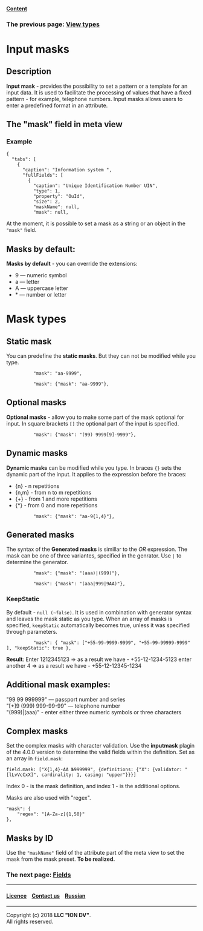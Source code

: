 #### [Content](/docs/en/index.md)

### The previous page: [View types](view_types.md)

# Input masks

## Description

**Input mask** - provides the possibility to set a pattern or a template for an input data. It is used to facilitate the processing of values that have a fixed pattern - for example, telephone numbers. Input masks allows users to enter a predefined format in an attribute.

##  The "mask" field in meta view

### Example
```
{
  "tabs": [
    {
      "caption": "Information system ",
      "fullFields": [
        {
          "caption": "Unique Identification Number UIN",
          "type": 1,
          "property": "OuId",
          "size": 2,
          "maskName": null,
          "mask": null,
```

At the moment, it is possible to set a mask as a string or an object in the `"mask"` field.

##  Masks by default:

**Masks by default** - you can override the extensions:

* 9 — numeric symbol
* a — letter
* A — uppercase letter
* \* — number or letter 

#  Mask types

## Static mask

You can predefine the **static masks**. But they can not be modified while you type. 


```
          "mask": "aa-9999",
```

```
          "mask": {"mask": "aa-9999"},
```

## Optional masks

**Optional masks** - allow you to make some part of the mask optional for input.
In square brackets `[]` the optional part of the input is specified.



```
          "mask": {"mask": "(99) 9999[9]-9999"},
```

## Dynamic masks

**Dynamic masks** can be modified while you type.
In braces `{}` sets the dynamic part of the input. It applies to the expression before the braces:

- {n} - n repetitions
- {n,m} - from n to m repetitions
- {+} - from 1 and more repetitions
- {*} - from 0 and more repetitions



```
          "mask": {"mask": "aa-9{1,4}"},
```

## Generated masks

The syntax of the **Generated masks** is simillar to the *OR* expression. The mask can be one of three variantes, specified in the genrator. Use `|` to determine the generator. 



```
          "mask": {"mask": "(aaa)|(999)"},
```

```
          "mask": {"mask": "(aaa|999|9AA)"},
```

### KeepStatic

By default - `null (~false)`. It is used in combination with generator syntax and leaves the mask static as you type. When an array of masks is specified, `keepStatic` automatically becomes true, unless it was specified through parameters.


```
          "mask": { "mask": ["+55-99-9999-9999", "+55-99-99999-9999" ], "keepStatic": true },
```

**Result**: Enter 1212345123 => as a result we have - +55-12-1234-5123 enter another 4 => as a result we have - +55-12-12345-1234

## Additional mask examples:

"99 99 999999" —  passport number and series  
"\[\+\]9 (999) 999-99-99" —  telephone number  
"(999)|(aaa)" - enter either three numeric symbols or three characters 

## Complex masks

Set the complex masks with character validation. Use the **inputmask** plagin of the 4.0.0 version to determine the valid fields within the definition.
Set as an array in `field.mask`: 


```
field.mask: ["X{1,4}-AA №999999", {definitions: {"X": {validator: "[lLvVcCxX]", cardinality: 1, casing: "upper"}}}]
```

Index 0 - is the mask definition, and index 1 - is the additional options.

Masks are also used with "regex".

```
"mask": {
    "regex": "[A-Za-z]{1,50}"
},
```

## Masks by ID

Use the `"maskName"` field of the attribute part of the meta view to set the mask from the mask preset. **To be realized.**

### The next page: [Fields](fields.md)

--------------------------------------------------------------------------  


 #### [Licence](/LICENSE) &ensp;  [Contact us](https://iondv.com/portal/contacts) &ensp;  [Russian](/docs/ru/2_system_description/metadata_structure/meta_view/mask.md)   &ensp;
<div><img src="https://mc.iondv.com/watch/local/docs/framework" style="position:absolute; left:-9999px;" height=1 width=1 alt="iondv metrics"></div>       



--------------------------------------------------------------------------  

Copyright (c) 2018 **LLC "ION DV"**.  
All rights reserved. 